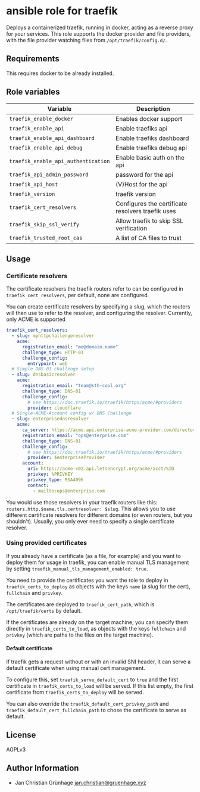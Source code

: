 # ansible role for traefik

Deploys a containerized traefik, running in docker,
acting as a reverse proxy for your services.
This role supports the docker provider and file providers,
with the file provider watching files from `/opt/traefik/config.d/`.

## Requirements

This requires docker to be already installed.

## Role variables

| Variable                             | Description                     |
|--------------------------------------|---------------------------------|
| `traefik_enable_docker`              | Enables docker support          |
| `traefik_enable_api`                 | Enable traefiks api             |
| `traefik_enable_api_dashboard`       | Enable traefiks dashboard       |
| `traefik_enable_api_debug`           | Enable traefiks debug api       |
| `traefik_enable_api_authentication`  | Enable basic auth on the api    |
| `traefik_api_admin_password`         | password for the api            |
| `traefik_api_host`                   | (V)Host for the api             |
| `traefik_version`                    | traefik version                 |
| `traefik_cert_resolvers`             | Configures the certificate resolvers traefik uses |
| `traefik_skip_ssl_verify`            | Allow traefik to skip SSL verification            |
| `traefik_trusted_root_cas`           | A list of CA files to trust                       |

## Usage

### Certificate resolvers

The certificate resolvers the traefik routers refer to can be configured in `traefik_cert_resolvers`,
per default, none are configured.

You can create certificate resolvers by specifying a slug, which the routers will then use to refer
to the resolver, and configuring the resolver. Currently, only ACME is supported

```yaml
traefik_cert_resolvers:
  - slug: myhttpchallengeresolver
    acme:
      registration_email: "me@domain.name"
      challenge_type: HTTP-01
      challenge_config:
        entrypoint: web
  # Simple DNS-01 challenge setup
  - slug: dnsbasicresolver
    acme:
      registration_email: "team@sth-cool.org"
      challenge_type: DNS-01
      challenge_config:
        # see https://doc.traefik.io/traefik/https/acme/#providers
        provider: cloudflare
  # Single-ACME-Account config w/ DNS Challenge
  - slug: enterprisednsresolver
    acme:
      ca_server: https://acme.api.enterprise-acme-provider.com/directory
      registration_email: "ops@enterprise.com"
      challenge_type: DNS-01
      challenge_config:
        # see https://doc.traefik.io/traefik/https/acme/#providers
        provider: $enterpriseProvider
      account:
        uri: https://acme-v02.api.letsencrypt.org/acme/acct/%ID
        privkey: %PRIVKEY
        privkey_type: RSA4096
        contact:
          - mailto:ops@enterprise.com
```

You would use those resolvers in your traefik routers like this: `routers.http.$name.tls.certresolver: $slug`.
This allows you to use different certificate resolvers for different domains (or even routers, but you shouldn't).
Usually, you only ever need to specify a single certificate resolver.

### Using provided certificates

If you already have a certificate (as a file, for example) and you want to deploy them for usage in traefik, you can enable manual TLS management by setting `traefik_manual_tls_management_enabled: true`.

You need to provide the certificates you want the role to deploy in `traefik_certs_to_deploy` as objects with the keys `name` (a slug for the cert), `fullchain` and `privkey`.

The certificates are deployed to `traefik_cert_path`, which is `/opt/traefik/certs` by default.

If the certificates are already on the target machine, you can specify them directly in `traefik_certs_to_load`, as objects with the keys `fullchain` and `privkey` (which are paths to the files on the target machine).

#### Default certificate

If traefik gets a request without or with an invalid SNI header, it can serve a default certificate when using manual cert management.

To configure this, set `traefik_serve_default_cert` to `true` and the first certificate in `traefik_certs_to_load` will be served. If this list empty, the first certificate from `traefik_certs_to_deploy` will be served.

You can also override the `traefik_default_cert_privkey_path` and `traefik_default_cert_fullchain_path` to chose the certificate to serve as default.

## License

AGPLv3

## Author Information

- Jan Christian Grünhage <jan.christian@gruenhage.xyz>

